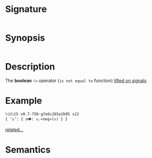 # Signature
```vikid-signature
```

# Synopsis
```vikid-synopsis
```

# Description
The __boolean__ `!=` operator (`is not equal to` function) [lifted on signals](/refman/concepts/pure_functions)

# Example
```vikid-script
𝕍i𝕂i𝔻 v0.7-750-g7e6c265e2b95 s22
{ ‘⌂’: { a👁: ☒.«neq»(☒) } }
```


[related...](https://en.wikipedia.org/wiki/Inequality_(mathematics))

# Semantics
